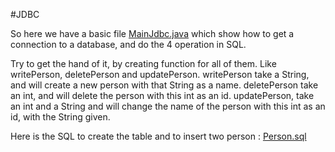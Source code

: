 #JDBC

So here we have a basic file [MainJdbc.java](MainJdbc.java) which show how to get a connection to a database, and do the 4 operation in SQL.

Try to get the hand of it, by creating function for all of them. Like writePerson, deletePerson and updatePerson.
writePerson take a String, and will create a new person with that String as a name.
deletePerson take an int, and will delete the person with this int as an id.
updatePerson, take an int and a String and will change the name of the person with this int as an id, with the String given.

Here is the SQL to create the table and to insert two person : [Person.sql](Person.sql)
